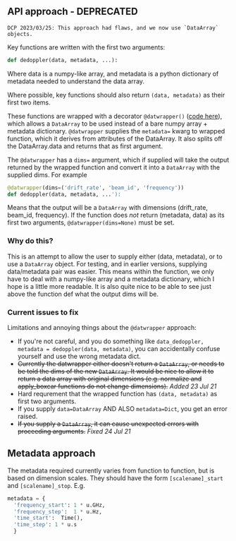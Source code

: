## API approach - DEPRECATED

```
DCP 2023/03/25: This approach had flaws, and we now use `DataArray` objects.
```

Key functions are written with the first two arguments:
  ```python
  def dedoppler(data, metadata, ...):
  ```
Where data is a numpy-like array, and metadata is a python dictionary of metadata needed to understand the data array.

Where possible, key functions should also return `(data, metadata)` as their first two items. 

These functions are wrapped with a decorator `@datwrapper()` ([code here](https://github.com/UCBerkeleySETI/hyperseti/blob/master/hyperseti/utils.py#L105)), 
which allows a `DataArray` to be used instead of a bare
numpy array + metadata dictionary.  `@datwrapper` supplies the `metadata=` kwarg to wrapped function, which it derives
from attributes of the DataArray. It also splits off the DataArray.data and returns that as first argument.

The `@datwrapper` has a `dims=` argument, which if supplied will take the output returned by the wrapped function and 
convert it into a `DataArray` with the supplied dims. For example

```python
@datwrapper(dims=('drift_rate', 'beam_id', 'frequency'))
def dedoppler(data, metadata, ...'):
```

Means that the output will be a `DataArray` with dimensions (drift_rate, beam_id, frequency). 
If the function does *not* return (metadata, data) as its first two arguments, `@datwrapper(dims=None)` must be set.

### Why do this?

This is an attempt to allow the user to supply either (data, metadata), or to use a `DataArray` object. For testing,
and in earlier versions, supplying data/metadata pair was easier. This means within the function, we only have to deal
with a numpy-like array and a metadata dictionary, which I hope is a little more readable. It is also quite nice to be
able to see just above the function def what the output dims will be.

### Current issues to fix 
Limitations and annoying things about the `@datwrapper` approach:
* If you're not careful, and you do something like `data_dedoppler, metadata = dedoppler(data, metadata)`, you can accidentally confuse yourself and use the wrong metadata dict.
* ~~Currently the datwrapper either doesn't return a `DataArray`, or needs to be told the dims of the new `DataArray`. It would be nice to allow it to return a data array with original dimensions (e.g. normalize and apply_boxcar functions do not change dimensions).~~ *Added 23 Jul 21*
* Hard requrement that the wrapped function has `(data, metadata)` as first two arguments. 
* If you supply `data=DataArray` AND ALSO `metadata=Dict`, you get an error raised.
* ~~If you supply a `DataArray`, it can cause unexpected errors with proceeding arguments.~~ *Fixed 24 Jul 21*

## Metadata approach

The metadata required currently varies from function to function, but is based on dimension scales. They should have the 
form `[scalename]_start` and `[scalename]_stop`. E.g.

```python
metadata = {
  'frequency_start': 1 * u.GHz,
  'frequency_step':  1 * u.Hz,
  'time_start':  Time(),
  'time_step': 1 * u.s
  }
```
